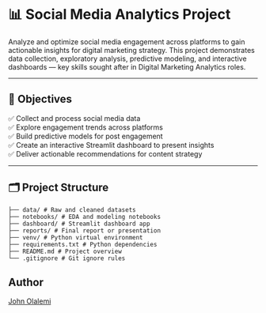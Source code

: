 # 📊 Social Media Analytics Project

Analyze and optimize social media engagement across platforms to gain actionable insights for digital marketing strategy. This project demonstrates data collection, exploratory analysis, predictive modeling, and interactive dashboards — key skills sought after in Digital Marketing Analytics roles.

---

## 🚀 Objectives
✅ Collect and process social media data  
✅ Explore engagement trends across platforms  
✅ Build predictive models for post engagement  
✅ Create an interactive Streamlit dashboard to present insights  
✅ Deliver actionable recommendations for content strategy

---

## 🗂️ Project Structure
``` social-media-analytics-project/
├── data/ # Raw and cleaned datasets
├── notebooks/ # EDA and modeling notebooks
├── dashboard/ # Streamlit dashboard app
├── reports/ # Final report or presentation
├── venv/ # Python virtual environment
├── requirements.txt # Python dependencies
├── README.md # Project overview
└── .gitignore # Git ignore rules
```
## Author
[John Olalemi](https://linkedin.com/in/john-olalemi-174638106)
